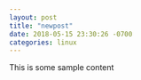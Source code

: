 ```yaml
---
layout: post
title: "newpost"
date: 2018-05-15 23:30:26 -0700
categories: linux
---
```


This is some sample content

